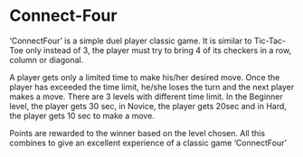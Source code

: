 # Connect-Four
‘ConnectFour’ is a simple duel player classic game. It is similar to Tic-Tac-Toe only instead of 3, the player must try to bring 4 of its checkers in a row, column or diagonal.

A player gets only a limited time to make his/her desired move. Once the player has exceeded the time limit, he/she loses the turn and the next player makes a move. There are 3 levels with different time limit. In the Beginner level, the player gets 30 sec, in Novice, the player gets 20sec and in Hard, the player gets 10 sec to make a move. 

Points are rewarded to the winner based on the level chosen. All this combines to give an excellent experience of a classic game ‘ConnectFour’
